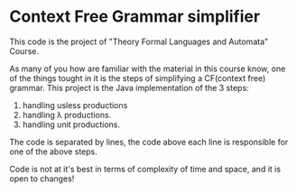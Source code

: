 # Context Free Grammar simplifier

This code is the project of "Theory Formal Languages and Automata" Course.

As many of you how are familiar with the material in this course know, one of the things tought in it is the steps of simplifying
a CF(context free) grammar. This project is the Java implementation of the 3 steps:
1. handling usless productions
2. handling λ productions.
3. handling unit productions.

The code is separated by lines, the code above each line is responsible for one of the above steps.

Code is not at it's best in terms of complexity of time and space, and it is open to changes!
